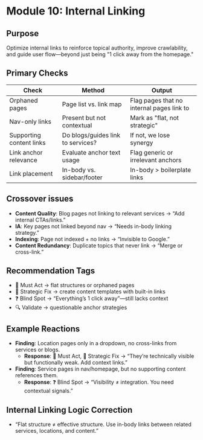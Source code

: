 # Module 10: Internal Linking

## Purpose
Optimize internal links to reinforce topical authority, improve crawlability, and guide user flow—beyond just being "1 click away from the homepage."

## Primary Checks

| Check             | Method                         | Output                                                       |
|-------------------|--------------------------------|--------------------------------------------------------------|
| Orphaned pages    | Page list vs. link map         | Flag pages that no internal pages link to                   |
| Nav-only links    | Present but not contextual      | Mark as "flat, not strategic"                               |
| Supporting content links | Do blogs/guides link to services? | If not, we lose synergy                                    |
| Link anchor relevance | Evaluate anchor text usage  | Flag generic or irrelevant anchors                          |
| Link placement    | In-body vs. sidebar/footer      | In-body > boilerplate links                                 |

## Crossover issues
- **Content Quality**: Blog pages not linking to relevant services → “Add internal CTAs/links.”
- **IA**: Key pages not linked beyond nav → “Needs in-body linking strategy.”
- **Indexing**: Page not indexed + no links → “Invisible to Google.”
- **Content Redundancy**: Duplicate topics that never link → “Merge or cross-link.”

## Recommendation Tags
- 📌 Must Act → flat structures or orphaned pages
- 🧠 Strategic Fix → create content templates with built-in links
- ❓ Blind Spot → “Everything’s 1 click away”—still lacks context
- 🔍 Validate → questionable anchor strategies

## Example Reactions
- **Finding**: Location pages only in a dropdown, no cross-links from services or blogs.
  - **Response**: 📌 Must Act, 🧠 Strategic Fix → “They’re technically visible but functionally weak. Add context links.”
- **Finding**: Service pages in nav/homepage, but no supporting content references them.
  - **Response**: ❓ Blind Spot → “Visibility ≠ integration. You need contextual signals.”

## Internal Linking Logic Correction
- “Flat structure ≠ effective structure. Use in-body links between related services, locations, and content.”

